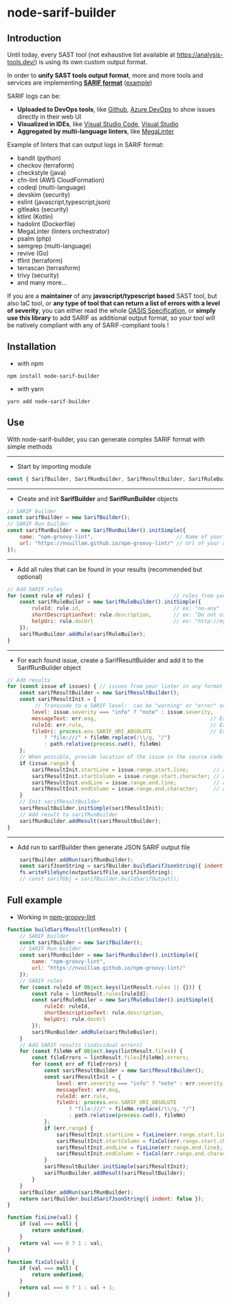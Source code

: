 # node-sarif-builder

## Introduction

Until today, every SAST tool (not exhaustive list available at <https://analysis-tools.dev/>) is using its own custom output format.

In order to **unify SAST tools output format**, more and more tools and services are implementing [**SARIF format**](https://sarifweb.azurewebsites.net/) ([example](https://github.com/microsoft/sarif-tutorials/blob/main/samples/1-Introduction/simple-example.sarif))

SARIF logs can be:
- **Uploaded to DevOps tools**, like [Github](https://docs.github.com/en/code-security/code-scanning/integrating-with-code-scanning/sarif-support-for-code-scanning), [Azure DevOps](https://github.com/microsoft/sarif-azuredevops-extension) to show issues directly in their web UI
- **Visualized in IDEs**, like [Visual Studio Code](https://marketplace.visualstudio.com/items?itemName=MS-SarifVSCode.sarif-viewer), [Visual Studio](https://marketplace.visualstudio.com/items?itemName=WDGIS.MicrosoftSarifViewer)
- **Aggregated by multi-language linters**, like [MegaLinter](https://megalinter.github.io/latest/)

Example of linters that can output logs in SARIF format:

- bandit (python)
- checkov (terraform)
- checkstyle (java)
- cfn-lint (AWS CloudFormation)
- codeql (multi-language)
- devskim (security)
- eslint (javascript,typescript,json)
- gitleaks (security)
- ktlint (Kotlin)
- hadolint (Dockerfile)
- MegaLinter (linters orchestrator)
- psalm (php)
- semgrep (multi-language)
- revive (Go)
- tflint (terraform)
- terrascan (terrasform)
- trivy (security)
- and many more...

If you are a **maintainer** of any **javascript/typescript based** SAST tool, but also IaC tool, or **any type of tool that can return a list of errors with a level of severity**, you can either read the whole [OASIS Specification](https://docs.oasis-open.org/sarif/sarif/v2.1.0/csprd01/sarif-v2.1.0-csprd01.html), or **simply use this library** to add SARIF as additional output format, so your tool will be natively compliant with any of SARIF-compliant tools !

## Installation

- with npm

```shell
npm install node-sarif-builder
```

- with yarn

```shell
yarn add node-sarif-builder
```

## Use

With node-sarif-builder, you can generate complex SARIF format with simple methods

___

- Start by importing module

```javascript
const { SarifBuilder, SarifRunBuilder, SarifResultBuilder, SarifRuleBuilder } = require("node-sarif-builder");
```

____

- Create and init **SarifBuilder** and **SarifRunBuilder** objects

```javascript
// SARIF builder
const sarifBuilder = new SarifBuilder();
// SARIF Run builder
const sarifRunBuilder = new SarifRunBuilder().initSimple({
    name: "npm-groovy-lint",                           // Name of your analyzer tool
    url: "https://nvuillam.github.io/npm-groovy-lint/" // Url of your analyzer tool
});
```

____

- Add all rules that can be found in your results (recommended but optional)

```javascript
// Add SARIF rules
for (const rule of rules) {                           // rules from your linter in any format
    const sarifRuleBuiler = new SarifRuleBuilder().initSimple({
        ruleId: rule.id,                              // ex: "no-any"
        shortDescriptionText: rule.description,       // ex: "Do not use any in your code !"
        helpUri: rule.docUrl                          // ex: "http://my.linter.com/rules/no-any"
    });
    sarifRunBuilder.addRule(sarifRuleBuiler);
}
```

____

- For each found issue, create a SarifResultBuilder and add it to the SarifRunBuilder object

```javascript
// Add results
for (const issue of issues) { // issues from your linter in any format
    const sarifResultBuilder = new SarifResultBuilder();
    const sarifResultInit = {
         // Transcode to a SARIF level:  can be "warning" or "error" or "note"
        level: issue.severity === "info" ? "note" : issue.severity,
        messageText: err.msg,                                     // Ex: "any is forbidden !"
        ruleId: err.rule,                                         // Ex: "no-any"
        fileUri: process.env.SARIF_URI_ABSOLUTE                   // Ex: src/myfile.ts
            ? "file:///" + fileNm.replace(/\\/g, "/")
            : path.relative(process.cwd(), fileNm)
    };
    // When possible, provide location of the issue in the source code
    if (issue.range) {
        sarifResultInit.startLine = issue.range.start.line;        // any integer >= 1 (optional)
        sarifResultInit.startColumn = issue.range.start.character; // any integer >= 1 (optional)
        sarifResultInit.endLine = issue.range.end.line;            // any integer >= 1 (optional)
        sarifResultInit.endColumn = issue.range.end.character;     // any integer >= 1 (optional)
    }
    // Init sarifResultBuilder
    sarifResultBuilder.initSimple(sarifResultInit); 
    // Add result to sarifRunBuilder
    sarifRunBuilder.addResult(sarifResultBuilder);
}
```

____

- Add run to sarifBuilder then generate JSON SARIF output file

```javascript
    sarifBuilder.addRun(sarifRunBuilder);
    const sarifJsonString = sarifBuilder.buildSarifJsonString({ indent: false }); // indent:true if you like
    fs.writeFileSync(outputSarifFile,sarifJsonString);
    // const sarifObj = sarifBuilder.buildSarifOutput();                          // You could also just get the Sarif log as an object and not a string
```

## Full example

- Working in [npm-groovy-lint]()

```javascript
function buildSarifResult(lintResult) {
    // SARIF builder
    const sarifBuilder = new SarifBuilder();
    // SARIF Run builder
    const sarifRunBuilder = new SarifRunBuilder().initSimple({
        name: "npm-groovy-lint",
        url: "https://nvuillam.github.io/npm-groovy-lint/"
    });
    // SARIF rules
    for (const ruleId of Object.keys(lintResult.rules || {})) {
        const rule = lintResult.rules[ruleId];
        const sarifRuleBuiler = new SarifRuleBuilder().initSimple({
            ruleId: ruleId,
            shortDescriptionText: rule.description,
            helpUri: rule.docUrl
        });
        sarifRunBuilder.addRule(sarifRuleBuiler);
    }
    // Add SARIF results (individual errors)
    for (const fileNm of Object.keys(lintResult.files)) {
        const fileErrors = lintResult.files[fileNm].errors;
        for (const err of fileErrors) {
            const sarifResultBuilder = new SarifResultBuilder();
            const sarifResultInit = {
                level: err.severity === "info" ? "note" : err.severity, // Other values can be "warning" or "error"
                messageText: err.msg,
                ruleId: err.rule,
                fileUri: process.env.SARIF_URI_ABSOLUTE
                    ? "file:///" + fileNm.replace(/\\/g, "/")
                    : path.relative(process.cwd(), fileNm)
            };
            if (err.range) {
                sarifResultInit.startLine = fixLine(err.range.start.line);
                sarifResultInit.startColumn = fixCol(err.range.start.character);
                sarifResultInit.endLine = fixLine(err.range.end.line);
                sarifResultInit.endColumn = fixCol(err.range.end.character);
            }
            sarifResultBuilder.initSimple(sarifResultInit);
            sarifRunBuilder.addResult(sarifResultBuilder);
        }
    }
    sarifBuilder.addRun(sarifRunBuilder);
    return sarifBuilder.buildSarifJsonString({ indent: false });
}

function fixLine(val) {
    if (val === null) {
        return undefined;
    }
    return val === 0 ? 1 : val;
}

function fixCol(val) {
    if (val === null) {
        return undefined;
    }
    return val === 0 ? 1 : val + 1;
}
```
